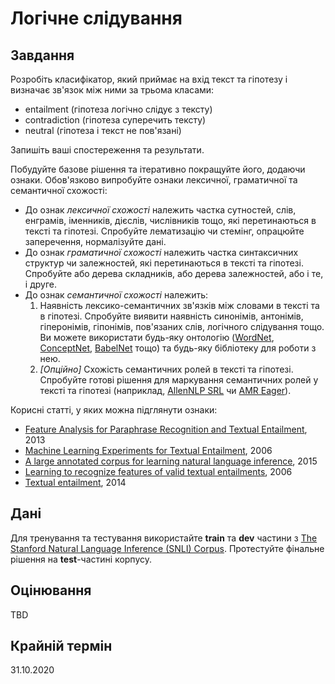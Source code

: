 # Логічне слідування

## Завдання

Розробіть класифікатор, який приймає на вхід текст та гіпотезу і визначає зв'язок між ними за трьома класами:
- entailment (гіпотеза логічно слідує з тексту)
- contradiction (гіпотеза суперечить тексту)
- neutral (гіпотеза і текст не пов'язані)

Запишіть ваші спостереження та результати.

Побудуйте базове рішення та ітеративно покращуйте його, додаючи ознаки. Обов'язково випробуйте ознаки лексичної, граматичної та семантичної схожості:
* До ознак *лексичної схожості* належить частка сутностей, слів, енграмів, іменників, дієслів, числівників тощо, які перетинаються в тексті та гіпотезі. Спробуйте лематизацію чи стемінг, опрацюйте заперечення, нормалізуйте дані.
* До ознак *граматичної схожості* належить частка синтаксичних структур чи залежностей, які перетинаються в тексті та гіпотезі. Спробуйте або дерева складників, або дерева залежностей, або і те, і друге.
* До ознак *семантичної схожості* належить:
  1. Наявність лексико-семантичних зв'язків між словами в тексті та в гіпотезі. Спробуйте виявити наявність синонімів, антонімів, гіперонімів, гіпонімів, пов'язаних слів, логічного слідування тощо. Ви можете використати будь-яку онтологію ([WordNet](https://wordnet.princeton.edu/), [ConceptNet](http://conceptnet.io/), [BabelNet](https://babelnet.org/) тощо) та будь-яку бібліотеку для роботи з нею.
  2. *[Опційно]* Схожість семантичних ролей в тексті та гіпотезі. Спробуйте готові рішення для маркування семантичних ролей у тексті та гіпотезі (наприклад, [AllenNLP SRL](https://github.com/masrb/allenNLP-SRL) чи [AMR Eager](https://cohort.inf.ed.ac.uk/amreager.html)).

Корисні статті, у яких можна підглянути ознаки:
- [Feature Analysis for Paraphrase Recognition and Textual Entailment](https://pdfs.semanticscholar.org/2d7d/f0b5ac15cdaa50928031f5bb2fc63a0a1f68.pdf), 2013
- [Machine Learning Experiments for Textual Entailment](http://u.cs.biu.ac.il/~nlp/RTE2/Proceedings/02.pdf), 2006
- [A large annotated corpus for learning natural language inference](https://nlp.stanford.edu/pubs/snli_paper.pdf), 2015
- [Learning to recognize features of valid textual entailments](https://nlp.stanford.edu/pubs/rte-naacl06.pdf), 2006
- [Textual entailment](http://www.lsi.upc.edu/~ageno/anlp/textualEntailment.pdf), 2014

## Дані

Для тренування та тестування використайте **train** та **dev** частини з [The Stanford Natural Language Inference (SNLI) Corpus](https://nlp.stanford.edu/projects/snli/). Протестуйте фінальне рішення на **test**-частині корпусу.

## Оцінювання

TBD

## Крайній термін

31.10.2020
